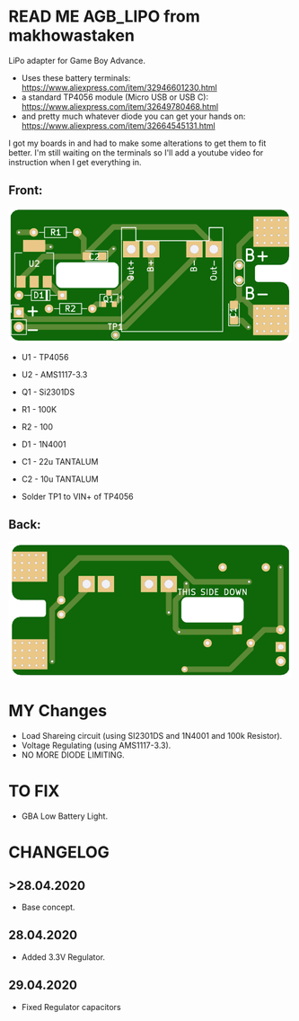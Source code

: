 # READ ME AGB_LIPO from makhowastaken

LiPo adapter for Game Boy Advance.

* Uses these battery terminals: https://www.aliexpress.com/item/32946601230.html
* a standard TP4056 module (Micro USB or USB C): https://www.aliexpress.com/item/32649780468.html
* and pretty much whatever diode you can get your hands on: https://www.aliexpress.com/item/32664545131.html

I got my boards in and had to make some alterations to get them to fit better. I'm still waiting on the terminals so I'll add a youtube video for instruction when I get everything in. 
## Front:
![front](front.png)

* U1 - TP4056
* U2 - AMS1117-3.3
* Q1 - Si2301DS
* R1 - 100K
* R2 - 100
* D1 - 1N4001
* C1 - 22u TANTALUM
* C2 - 10u TANTALUM

* Solder TP1 to VIN+ of TP4056
## Back:
![back](back.png)

# MY Changes

* Load Shareing circuit (using SI2301DS and 1N4001 and 100k Resistor).
* Voltage Regulating (using AMS1117-3.3).
* NO MORE DIODE LIMITING.

# TO FIX
* GBA Low Battery Light.

# CHANGELOG
## >28.04.2020
* Base concept.

## 28.04.2020
* Added 3.3V Regulator.

## 29.04.2020
* Fixed Regulator capacitors

